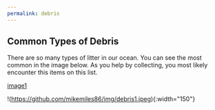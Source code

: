 ```yaml
---
permalink: debris
---
```

## Common Types of Debris

There are so many types of litter in our ocean.  You can see the most common in the image below. As you help by collecting, you most likely encounter this items on this list.

[image1](https://github.com/mikemiles86/img/debris1.jpeg)

!(https://github.com/mikemiles86/img/debris1.jpeg){:width="150"}

